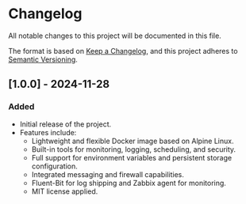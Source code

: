 # Changelog

All notable changes to this project will be documented in this file.

The format is based on [Keep a Changelog](https://keepachangelog.com/en/1.0.0/),
and this project adheres to [Semantic Versioning](https://semver.org/spec/v2.0.0.html).

## [1.0.0] - 2024-11-28

### Added
- Initial release of the project.
- Features include:
    - Lightweight and flexible Docker image based on Alpine Linux.
    - Built-in tools for monitoring, logging, scheduling, and security.
    - Full support for environment variables and persistent storage configuration.
    - Integrated messaging and firewall capabilities.
    - Fluent-Bit for log shipping and Zabbix agent for monitoring.
    - MIT license applied.
